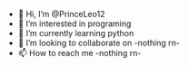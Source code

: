 - 👋 Hi, I’m @PrinceLeo12
- 👀 I’m interested in programing
- 🌱 I’m currently learning python
- 💞️ I’m looking to collaborate on -nothing rn-
- 📫 How to reach me -nothing rn-

<!---
PrinceLeo12/PrinceLeo12 is a ✨ special ✨ repository because its `README.md` (this file) appears on your GitHub profile.
You can click the Preview link to take a look at your changes.
--->
